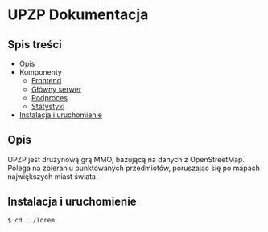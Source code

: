 # UPZP Dokumentacja

## Spis treści
* [Opis](#opis)
* Komponenty
  * [Frontend](Frontend.md)
  * [Główny serwer](GlownySerwer.md)
  * [Podproces](Podproces.md)
  * [Statystyki](https://github.com/RideTheSkyP/Team-project-MMO-RPG-Website.git/docs/stats-readme.md)
* [Instalacja i uruchomienie](#instalacja-i-uruchomienie)

## Opis
UPZP jest drużynową grą MMO, bazującą na danych z OpenStreetMap. Polega na zbieraniu punktowanych przedmiotów, poruszając się po mapach największych miast świata.
	
## Instalacja i uruchomienie

```
$ cd ../lorem
```
